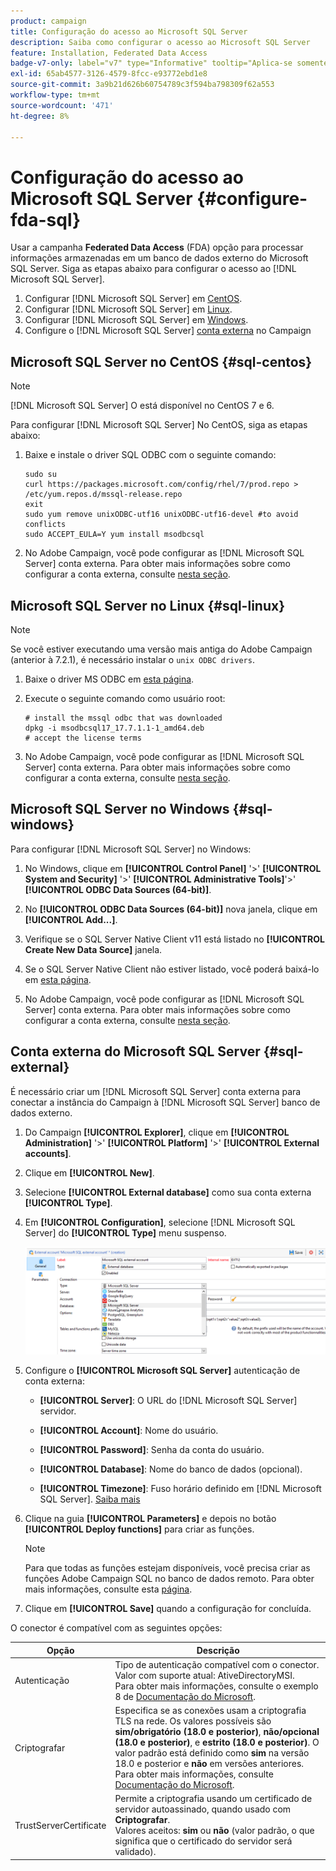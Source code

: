 ```yaml
---
product: campaign
title: Configuração do acesso ao Microsoft SQL Server
description: Saiba como configurar o acesso ao Microsoft SQL Server
feature: Installation, Federated Data Access
badge-v7-only: label="v7" type="Informative" tooltip="Aplica-se somente ao Campaign Classic v7"
exl-id: 65ab4577-3126-4579-8fcc-e93772ebd1e8
source-git-commit: 3a9b21d626b60754789c3f594ba798309f62a553
workflow-type: tm+mt
source-wordcount: '471'
ht-degree: 8%

---
```


# Configuração do acesso ao Microsoft SQL Server {#configure-fda-sql}



Usar a campanha **Federated Data Access** (FDA) opção para processar informações armazenadas em um banco de dados externo do Microsoft SQL Server. Siga as etapas abaixo para configurar o acesso ao [!DNL Microsoft SQL Server].

1. Configurar [!DNL Microsoft SQL Server] em [CentOS](#sql-centos).
1. Configurar [!DNL Microsoft SQL Server] em [Linux](#sql-linux).
1. Configurar [!DNL Microsoft SQL Server] em [Windows](#sql-windows).
1. Configure o [!DNL Microsoft SQL Server] [conta externa](#sql-external) no Campaign

## Microsoft SQL Server no CentOS {#sql-centos}

>[!NOTE]
>
> [!DNL Microsoft SQL Server] O está disponível no CentOS 7 e 6.

Para configurar [!DNL Microsoft SQL Server] No CentOS, siga as etapas abaixo:

1. Baixe e instale o driver SQL ODBC com o seguinte comando:

   ```
   sudo su
   curl https://packages.microsoft.com/config/rhel/7/prod.repo > /etc/yum.repos.d/mssql-release.repo
   exit
   sudo yum remove unixODBC-utf16 unixODBC-utf16-devel #to avoid conflicts
   sudo ACCEPT_EULA=Y yum install msodbcsql
   ```

1. No Adobe Campaign, você pode configurar as [!DNL Microsoft SQL Server] conta externa. Para obter mais informações sobre como configurar a conta externa, consulte [nesta seção](#sql-external).

## Microsoft SQL Server no Linux {#sql-linux}

>[!NOTE]
>
> Se você estiver executando uma versão mais antiga do Adobe Campaign (anterior à 7.2.1), é necessário instalar o `unix ODBC drivers`.

1. Baixe o driver MS ODBC em [esta página](https://packages.microsoft.com/ubuntu/16.04/prod/pool/main/m/msodbcsql17/).

1. Execute o seguinte comando como usuário root:

   ```
   # install the mssql odbc that was downloaded
   dpkg -i msodbcsql17_17.7.1.1-1_amd64.deb
   # accept the license terms
   ```

1. No Adobe Campaign, você pode configurar as [!DNL Microsoft SQL Server] conta externa. Para obter mais informações sobre como configurar a conta externa, consulte [nesta seção](#sql-external).

## Microsoft SQL Server no Windows {#sql-windows}

Para configurar [!DNL Microsoft SQL Server] no Windows:

1. No Windows, clique em **[!UICONTROL Control Panel]** &#39;>&#39; **[!UICONTROL System and Security]** &#39;>&#39; **[!UICONTROL Administrative Tools]**&#39;>&#39; **[!UICONTROL ODBC Data Sources (64-bit)]**.

1. No **[!UICONTROL ODBC Data Sources (64-bit)]** nova janela, clique em **[!UICONTROL Add...]**.

1. Verifique se o SQL Server Native Client v11 está listado no **[!UICONTROL Create New Data Source]** janela.

1. Se o SQL Server Native Client não estiver listado, você poderá baixá-lo em [esta página](https://www.microsoft.com/en-my/download/details.aspx?id=36434).

1. No Adobe Campaign, você pode configurar as [!DNL Microsoft SQL Server] conta externa. Para obter mais informações sobre como configurar a conta externa, consulte [nesta seção](#sql-external).

## Conta externa do Microsoft SQL Server {#sql-external}

É necessário criar um [!DNL Microsoft SQL Server] conta externa para conectar a instância do Campaign à [!DNL Microsoft SQL Server] banco de dados externo.

1. Do Campaign **[!UICONTROL Explorer]**, clique em **[!UICONTROL Administration]** &#39;>&#39; **[!UICONTROL Platform]** &#39;>&#39; **[!UICONTROL External accounts]**.

1. Clique em **[!UICONTROL New]**.

1. Selecione **[!UICONTROL External database]** como sua conta externa **[!UICONTROL Type]**.

1. Em **[!UICONTROL Configuration]**, selecione [!DNL Microsoft SQL Server] do **[!UICONTROL Type]** menu suspenso.

   ![](assets/sql.png)

1. Configure o **[!UICONTROL Microsoft SQL Server]** autenticação de conta externa:

   * **[!UICONTROL Server]**: O URL do [!DNL Microsoft SQL Server] servidor.

   * **[!UICONTROL Account]**: Nome do usuário.

   * **[!UICONTROL Password]**: Senha da conta do usuário.

   * **[!UICONTROL Database]**: Nome do banco de dados (opcional).

   * **[!UICONTROL Timezone]**: Fuso horário definido em [!DNL Microsoft SQL Server]. [Saiba mais](https://docs.microsoft.com/en-us/sql/t-sql/functions/current-timezone-transact-sql?view=sql-server-ver15)

1. Clique na guia **[!UICONTROL Parameters]** e depois no botão **[!UICONTROL Deploy functions]** para criar as funções.

   >[!NOTE]
   >
   >Para que todas as funções estejam disponíveis, você precisa criar as funções Adobe Campaign SQL no banco de dados remoto. Para obter mais informações, consulte esta [página](../../configuration/using/adding-additional-sql-functions.md).

1. Clique em **[!UICONTROL Save]** quando a configuração for concluída.

O conector é compatível com as seguintes opções:

| Opção | Descrição |
|---|---|
| Autenticação | Tipo de autenticação compatível com o conector. Valor com suporte atual: AtiveDirectoryMSI. <br> Para obter mais informações, consulte o exemplo 8 de [Documentação do Microsoft](https://docs.microsoft.com/en-us/sql/connect/odbc/using-azure-active-directory?view=sql-server-ver15#example-connection-strings). |
| Criptografar | Especifica se as conexões usam a criptografia TLS na rede. Os valores possíveis são **sim/obrigatório (18.0 e posterior)**, **não/opcional (18.0 e posterior)**, e **estrito (18.0 e posterior)**. O valor padrão está definido como **sim** na versão 18.0 e posterior e **não** em versões anteriores. <br>Para obter mais informações, consulte [Documentação do Microsoft](https://docs.microsoft.com/en-us/sql/connect/odbc/dsn-connection-string-attribute?view=azure-sqldw-latest#encrypt). |
| TrustServerCertificate | Permite a criptografia usando um certificado de servidor autoassinado, quando usado com **Criptografar**. <br>Valores aceitos: **sim** ou **não** (valor padrão, o que significa que o certificado do servidor será validado). |
